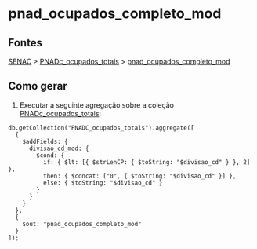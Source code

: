 # pnad_ocupados_completo_mod

## Fontes 

[SENAC](../../SENAC.md) > [PNADc_ocupados_totais](../raizes/PNADc_Ocupados.md) > [pnad_ocupados_completo_mod](./pnad_ocupados_completo_mod.md)

## Como gerar

1. Executar a seguinte agregação sobre a coleção [PNADc_ocupados_totais](../raizes/PNADc_Ocupados.md):

```
db.getCollection("PNADC_ocupados_totais").aggregate([
  {
    $addFields: {
      divisao_cd_mod: {
        $cond: {
          if: { $lt: [{ $strLenCP: { $toString: "$divisao_cd" } }, 2] },
          then: { $concat: ["0", { $toString: "$divisao_cd" }] },
          else: { $toString: "$divisao_cd" }
        }
      }
    }
  },
  {
    $out: "pnad_ocupados_completo_mod"
  }
]);
```